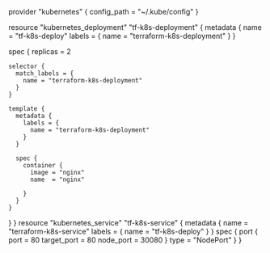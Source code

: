 provider "kubernetes" {
  config_path = "~/.kube/config"
}

resource "kubernetes_deployment" "tf-k8s-deployment" {
  metadata {
    name = "tf-k8s-deploy"
    labels = {
      name = "terraform-k8s-deployment"
    }
  }

  spec {
    replicas = 2

    selector {
      match_labels = {
        name = "terraform-k8s-deployment"
      }
    }

    template {
      metadata {
        labels = {
          name = "terraform-k8s-deployment"
        }
      }

      spec {
        container {
          image = "nginx"
          name  = "nginx"

        }
      }
    }
  }
}
resource "kubernetes_service" "tf-k8s-service" {
  metadata {
    name = "terraform-k8s-service"
    labels = {
      name = "tf-k8s-deploy"
    }
  }
  spec {
    port {
      port        = 80
      target_port = 80
      node_port   = 30080
    }
    type = "NodePort"
  }
}